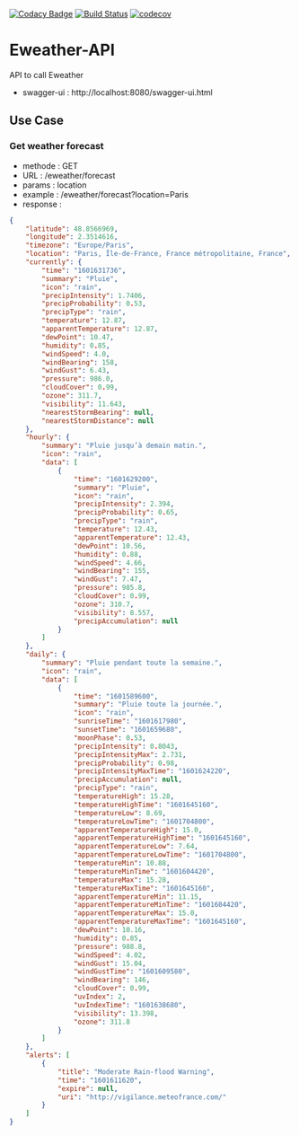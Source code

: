 [![Codacy Badge](https://api.codacy.com/project/badge/Grade/e6d16f1e875f4a3594af137e29465ca4)](https://app.codacy.com/gh/ErwanLT/Eweather-API?utm_source=github.com&utm_medium=referral&utm_content=ErwanLT/Eweather-API&utm_campaign=Badge_Grade)
[![Build Status](https://travis-ci.com/ErwanLT/Eweather-API.svg?branch=main)](https://travis-ci.com/ErwanLT/Eweather-API)
[![codecov](https://codecov.io/gh/ErwanLT/Eweather-API/branch/main/graph/badge.svg?token=L3LMtknX9P)](undefined)
# Eweather-API
API to call Eweather

- swagger-ui : http://localhost:8080/swagger-ui.html

## Use Case
### Get weather forecast

- methode : GET
- URL : /eweather/forecast
- params : location
- example : /eweather/forecast?location=Paris
- response :
```json
{
    "latitude": 48.8566969,
    "longitude": 2.3514616,
    "timezone": "Europe/Paris",
    "location": "Paris, Île-de-France, France métropolitaine, France",
    "currently": {
        "time": "1601631736",
        "summary": "Pluie",
        "icon": "rain",
        "precipIntensity": 1.7406,
        "precipProbability": 0.53,
        "precipType": "rain",
        "temperature": 12.87,
        "apparentTemperature": 12.87,
        "dewPoint": 10.47,
        "humidity": 0.85,
        "windSpeed": 4.0,
        "windBearing": 158,
        "windGust": 6.43,
        "pressure": 986.0,
        "cloudCover": 0.99,
        "ozone": 311.7,
        "visibility": 11.643,
        "nearestStormBearing": null,
        "nearestStormDistance": null
    },
    "hourly": {
        "summary": "Pluie jusqu’à demain matin.",
        "icon": "rain",
        "data": [
            {
                "time": "1601629200",
                "summary": "Pluie",
                "icon": "rain",
                "precipIntensity": 2.394,
                "precipProbability": 0.65,
                "precipType": "rain",
                "temperature": 12.43,
                "apparentTemperature": 12.43,
                "dewPoint": 10.56,
                "humidity": 0.88,
                "windSpeed": 4.66,
                "windBearing": 155,
                "windGust": 7.47,
                "pressure": 985.8,
                "cloudCover": 0.99,
                "ozone": 310.7,
                "visibility": 8.557,
                "precipAccumulation": null
            }
        ]
    },
    "daily": {
        "summary": "Pluie pendant toute la semaine.",
        "icon": "rain",
        "data": [
            {
                "time": "1601589600",
                "summary": "Pluie toute la journée.",
                "icon": "rain",
                "sunriseTime": "1601617980",
                "sunsetTime": "1601659680",
                "moonPhase": 0.53,
                "precipIntensity": 0.8043,
                "precipIntensityMax": 2.731,
                "precipProbability": 0.98,
                "precipIntensityMaxTime": "1601624220",
                "precipAccumulation": null,
                "precipType": "rain",
                "temperatureHigh": 15.28,
                "temperatureHighTime": "1601645160",
                "temperatureLow": 8.69,
                "temperatureLowTime": "1601704800",
                "apparentTemperatureHigh": 15.0,
                "apparentTemperatureHighTime": "1601645160",
                "apparentTemperatureLow": 7.64,
                "apparentTemperatureLowTime": "1601704800",
                "temperatureMin": 10.88,
                "temperatureMinTime": "1601604420",
                "temperatureMax": 15.28,
                "temperatureMaxTime": "1601645160",
                "apparentTemperatureMin": 11.15,
                "apparentTemperatureMinTime": "1601604420",
                "apparentTemperatureMax": 15.0,
                "apparentTemperatureMaxTime": "1601645160",
                "dewPoint": 10.16,
                "humidity": 0.85,
                "pressure": 988.8,
                "windSpeed": 4.02,
                "windGust": 15.04,
                "windGustTime": "1601609580",
                "windBearing": 146,
                "cloudCover": 0.99,
                "uvIndex": 2,
                "uvIndexTime": "1601638680",
                "visibility": 13.398,
                "ozone": 311.8
            }
        ]
    },
    "alerts": [
        {
            "title": "Moderate Rain-flood Warning",
            "time": "1601611620",
            "expire": null,
            "uri": "http://vigilance.meteofrance.com/"
        }
    ]
}
```